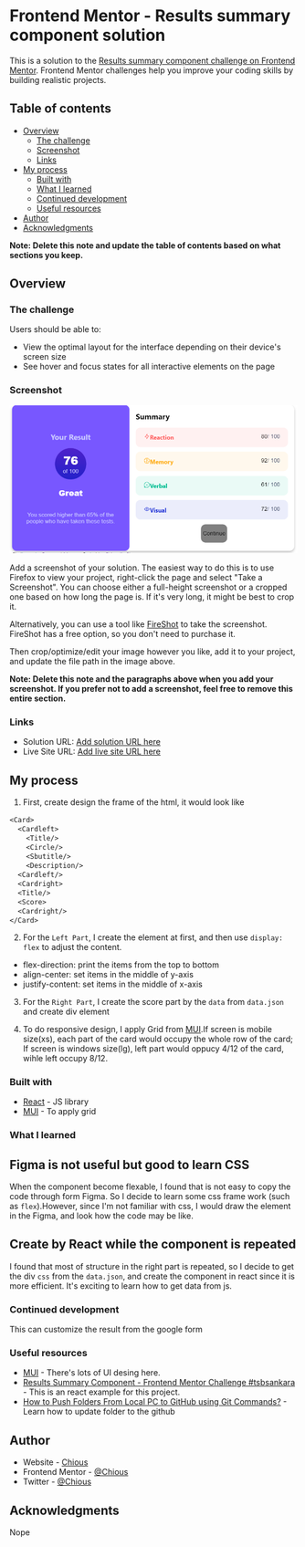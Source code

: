 # Frontend Mentor - Results summary component solution

This is a solution to the [Results summary component challenge on Frontend Mentor](https://www.frontendmentor.io/challenges/results-summary-component-CE_K6s0maV). Frontend Mentor challenges help you improve your coding skills by building realistic projects.

## Table of contents

- [Overview](#overview)
  - [The challenge](#the-challenge)
  - [Screenshot](#screenshot)
  - [Links](#links)
- [My process](#my-process)
  - [Built with](#built-with)
  - [What I learned](#what-i-learned)
  - [Continued development](#continued-development)
  - [Useful resources](#useful-resources)
- [Author](#author)
- [Acknowledgments](#acknowledgments)

**Note: Delete this note and update the table of contents based on what sections you keep.**

## Overview

### The challenge

Users should be able to:

- View the optimal layout for the interface depending on their device's screen size
- See hover and focus states for all interactive elements on the page

### Screenshot

![](./screenshot.png)

Add a screenshot of your solution. The easiest way to do this is to use Firefox to view your project, right-click the page and select "Take a Screenshot". You can choose either a full-height screenshot or a cropped one based on how long the page is. If it's very long, it might be best to crop it.

Alternatively, you can use a tool like [FireShot](https://getfireshot.com/) to take the screenshot. FireShot has a free option, so you don't need to purchase it.

Then crop/optimize/edit your image however you like, add it to your project, and update the file path in the image above.

**Note: Delete this note and the paragraphs above when you add your screenshot. If you prefer not to add a screenshot, feel free to remove this entire section.**

### Links

- Solution URL: [Add solution URL here](https://your-solution-url.com)
- Live Site URL: [Add live site URL here](https://your-live-site-url.com)

## My process

1. First, create design the frame of the html, it would look like

```react
<Card>
  <Cardleft>
    <Title/>
    <Circle/>
    <Sbutitle/>
    <Description/>
  <Cardleft/>
  <Cardright>
  <Title/>
  <Score>
  <Cardright/>
</Card>

```

2. For the `Left Part`, I create the element at first, and then use `display: flex` to adjust the content.

- flex-direction: print the items from the top to bottom
- align-center: set items in the middle of y-axis
- justify-content: set items in the middle of x-axis

3. For the `Right Part`, I create the score part by the `data` from `data.json` and create div element

4. To do responsive design, I apply Grid from [MUI](https://mui.com/material-ui/react-grid/).If screen is mobile size(xs), each part of the card would occupy the whole row of the card; If screen is windows size(lg), left part would oppucy 4/12 of the card, wihle left occupy 8/12.

### Built with

- [React](https://reactjs.org/) - JS library
- [MUI](https://https://mui.com/) - To apply grid


### What I learned

## Figma is not useful but good to learn CSS

When the component become flexable, I found that is not easy to copy the code through form Figma. So I decide to learn some css frame work (such as `flex`).However, since I'm not familiar with css, I would draw the element in the Figma, and look how the code may be like.

## Create by React while the component is repeated

I found that most of structure in the right part is repeated, so I decide to get the div `css` from the `data.json`, and create the component in react since it is more efficient. It's exciting to learn how to get data from js.



### Continued development

This can customize the result from the google form


### Useful resources

- [MUI](https://https://mui.com/) - There's lots of UI desing here.
- [Results Summary Component - Frontend Mentor Challenge #tsbsankara](https://www.youtube.com/watch?v=0JPS0PDLaSw&t=2558s&ab_channel=TsbSankara) - This is an react example for this project.
- [How to Push Folders From Local PC to GitHub using Git Commands?](https://www.geeksforgeeks.org/how-to-push-folders-from-local-pc-to-github-using-git-commands/) - Learn how to update folder to the github



## Author

- Website - [Chious](https://github.com/Chious)
- Frontend Mentor - [@Chious](https://www.frontendmentor.io/profile/Chious)
- Twitter - [@Chious](https://twitter.com/ChiouJiaSheng)


## Acknowledgments

Nope
